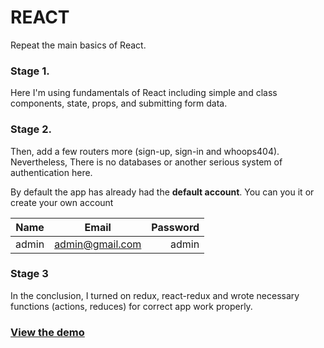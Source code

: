 #  REACT 

Repeat the main basics of React.
### Stage 1. 
  Here I'm using fundamentals of React including simple and class components, state, props, and submitting form data.

### Stage 2.
Then, add a few routers more (sign-up, sign-in and whoops404). Nevertheless, There is no databases or another serious system of authentication here.

By default the app has already had the **default account**. You can you it or create your own account

| Name        | Email         | Password  |
| ------------- |:-----------:| -----:|
| admin     | admin@gmail.com | admin  |

### Stage 3
In the conclusion, I turned on redux, react-redux and wrote necessary functions (actions, reduces) for correct  app work properly.




### [View the demo](http://kydesnikova.github.io/labs/)